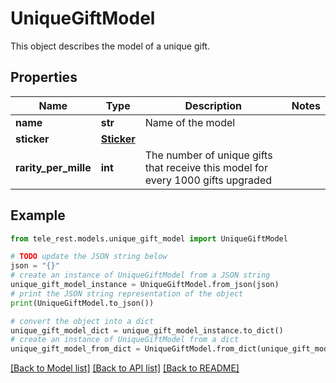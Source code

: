 # UniqueGiftModel

This object describes the model of a unique gift.

## Properties

Name | Type | Description | Notes
------------ | ------------- | ------------- | -------------
**name** | **str** | Name of the model | 
**sticker** | [**Sticker**](Sticker.md) |  | 
**rarity_per_mille** | **int** | The number of unique gifts that receive this model for every 1000 gifts upgraded | 

## Example

```python
from tele_rest.models.unique_gift_model import UniqueGiftModel

# TODO update the JSON string below
json = "{}"
# create an instance of UniqueGiftModel from a JSON string
unique_gift_model_instance = UniqueGiftModel.from_json(json)
# print the JSON string representation of the object
print(UniqueGiftModel.to_json())

# convert the object into a dict
unique_gift_model_dict = unique_gift_model_instance.to_dict()
# create an instance of UniqueGiftModel from a dict
unique_gift_model_from_dict = UniqueGiftModel.from_dict(unique_gift_model_dict)
```
[[Back to Model list]](../README.md#documentation-for-models) [[Back to API list]](../README.md#documentation-for-api-endpoints) [[Back to README]](../README.md)


